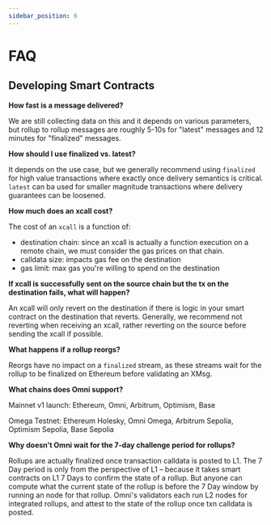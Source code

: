 ```yaml
---
sidebar_position: 6
---
```


# FAQ

## Developing Smart Contracts

**How fast is a message delivered?**

We are still collecting data on this and it depends on various parameters, but rollup to rollup messages are roughly 5-10s for "latest" messages and 12 minutes for "finalized" messages.

**How should I use finalized vs. latest?**

It depends on the use case, but we generally recommend using `finalized` for high value transactions where exactly once delivery semantics is critical. `latest` can ba used for smaller magnitude transactions where delivery guarantees can be loosened.

**How much does an xcall cost?**

The cost of an `xcall` is a function of:

- destination chain: since an xcall is actually a function execution on a remote chain, we must consider the gas prices on that chain.
- calldata size: impacts gas fee on the destination
- gas limit: max gas you're willing to spend on the destination

**If xcall is successfully sent on the source chain but the tx on the destination fails, what will happen?**

An xcall will only revert on the destination if there is logic in your smart contract on the destination that reverts. Generally, we recommend not reverting when receiving an xcall, rather reverting on the source before sending the xcall if possible.

**What happens if a rollup reorgs?**

Reorgs have no impact on a `finalized` stream, as these streams wait for the rollup to be finalized on Ethereum before validating an XMsg.

**What chains does Omni support?**

Mainnet v1 launch: Ethereum, Omni, Arbitrum, Optimism, Base

Omega Testnet: Ethereum Holesky, Omni Omega, Arbitrum Sepolia, Optimism Sepolia, Base Sepolia

**Why doesn’t Omni wait for the 7-day challenge period for rollups?**

Rollups are actually finalized once transaction calldata is posted to L1. The 7 Day period is only from the perspective of L1 – because it takes smart contracts on L1 7 Days to confirm the state of a rollup. But anyone can compute what the current state of the rollup is before the 7 Day window by running an node for that rollup. Omni's validators each run L2 nodes for integrated rollups, and attest to the state of the rollup once txn calldata is posted.
